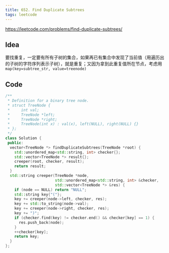 ```yaml
---
title: 652. Find Duplicate Subtrees
tags: leetcode
---
```


https://leetcode.com/problems/find-duplicate-subtrees/

## Idea
要找重复，一定要有所有子树的集合，如果再已有集合中发现了当前值（用遍历出的子树的字符序列表示子树），就是重复；又因为拿到此重复值所在节点，考虑用`map(key=subtree_str, value=treenode)`

## Code
```cpp
/**
 * Definition for a binary tree node.
 * struct TreeNode {
 *     int val;
 *     TreeNode *left;
 *     TreeNode *right;
 *     TreeNode(int x) : val(x), left(NULL), right(NULL) {}
 * };
 */
class Solution {
 public:
  vector<TreeNode *> findDuplicateSubtrees(TreeNode *root) {
    std::unordered_map<std::string, int> checker{};
    std::vector<TreeNode *> result{};
    creeper(root, checker, result);
    return result;
  }
  std::string creeper(TreeNode *node,
                      std::unordered_map<std::string, int> &checker,
                      std::vector<TreeNode *> &res) {
    if (node == NULL) return "NULL";
    std::string key{"("};
    key += creeper(node->left, checker, res);
    key += std::to_string(node->val);
    key += creeper(node->right, checker, res);
    key += ")";
    if (checker.find(key) != checker.end() && checker[key] == 1) {
      res.push_back(node);
    }
    ++checker[key];
    return key;
  }
};
```